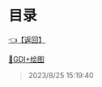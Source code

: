 # 目录  


[👈【返回】](/--目录--/dotnet/CSharp笔记/--目录--CSharp笔记)  


[📜GDI+绘图](/dotnet/CSharp笔记/GDI+绘图/GDI+绘图)  







> 2023/8/25 15:19:40
